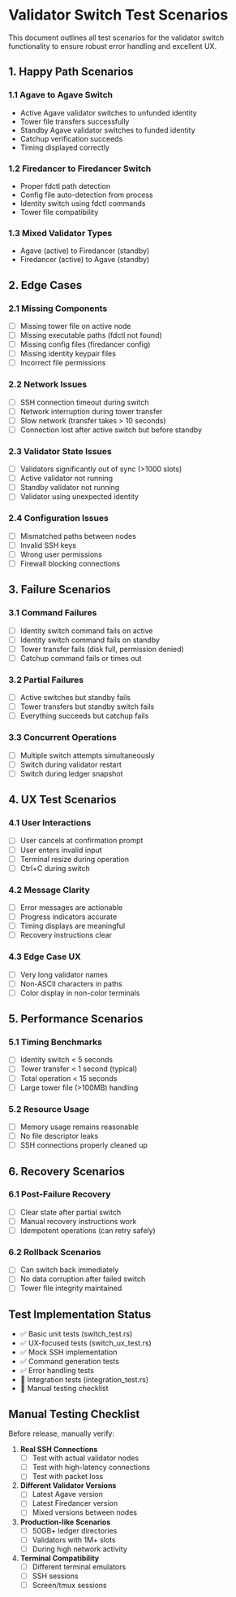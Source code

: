 # Validator Switch Test Scenarios

This document outlines all test scenarios for the validator switch functionality to ensure robust error handling and excellent UX.

## 1. Happy Path Scenarios

### 1.1 Agave to Agave Switch
- Active Agave validator switches to unfunded identity
- Tower file transfers successfully
- Standby Agave validator switches to funded identity
- Catchup verification succeeds
- Timing displayed correctly

### 1.2 Firedancer to Firedancer Switch
- Proper fdctl path detection
- Config file auto-detection from process
- Identity switch using fdctl commands
- Tower file compatibility

### 1.3 Mixed Validator Types
- Agave (active) to Firedancer (standby)
- Firedancer (active) to Agave (standby)

## 2. Edge Cases

### 2.1 Missing Components
- [ ] Missing tower file on active node
- [ ] Missing executable paths (fdctl not found)
- [ ] Missing config files (firedancer config)
- [ ] Missing identity keypair files
- [ ] Incorrect file permissions

### 2.2 Network Issues
- [ ] SSH connection timeout during switch
- [ ] Network interruption during tower transfer
- [ ] Slow network (transfer takes > 10 seconds)
- [ ] Connection lost after active switch but before standby

### 2.3 Validator State Issues
- [ ] Validators significantly out of sync (>1000 slots)
- [ ] Active validator not running
- [ ] Standby validator not running
- [ ] Validator using unexpected identity

### 2.4 Configuration Issues
- [ ] Mismatched paths between nodes
- [ ] Invalid SSH keys
- [ ] Wrong user permissions
- [ ] Firewall blocking connections

## 3. Failure Scenarios

### 3.1 Command Failures
- [ ] Identity switch command fails on active
- [ ] Identity switch command fails on standby
- [ ] Tower transfer fails (disk full, permission denied)
- [ ] Catchup command fails or times out

### 3.2 Partial Failures
- [ ] Active switches but standby fails
- [ ] Tower transfers but standby switch fails
- [ ] Everything succeeds but catchup fails

### 3.3 Concurrent Operations
- [ ] Multiple switch attempts simultaneously
- [ ] Switch during validator restart
- [ ] Switch during ledger snapshot

## 4. UX Test Scenarios

### 4.1 User Interactions
- [ ] User cancels at confirmation prompt
- [ ] User enters invalid input
- [ ] Terminal resize during operation
- [ ] Ctrl+C during switch

### 4.2 Message Clarity
- [ ] Error messages are actionable
- [ ] Progress indicators accurate
- [ ] Timing displays are meaningful
- [ ] Recovery instructions clear

### 4.3 Edge Case UX
- [ ] Very long validator names
- [ ] Non-ASCII characters in paths
- [ ] Color display in non-color terminals

## 5. Performance Scenarios

### 5.1 Timing Benchmarks
- [ ] Identity switch < 5 seconds
- [ ] Tower transfer < 1 second (typical)
- [ ] Total operation < 15 seconds
- [ ] Large tower file (>100MB) handling

### 5.2 Resource Usage
- [ ] Memory usage remains reasonable
- [ ] No file descriptor leaks
- [ ] SSH connections properly cleaned up

## 6. Recovery Scenarios

### 6.1 Post-Failure Recovery
- [ ] Clear state after partial switch
- [ ] Manual recovery instructions work
- [ ] Idempotent operations (can retry safely)

### 6.2 Rollback Scenarios
- [ ] Can switch back immediately
- [ ] No data corruption after failed switch
- [ ] Tower file integrity maintained

## Test Implementation Status

- ✅ Basic unit tests (switch_test.rs)
- ✅ UX-focused tests (switch_ux_test.rs)
- ✅ Mock SSH implementation
- ✅ Command generation tests
- ✅ Error handling tests
- 🔄 Integration tests (integration_test.rs)
- 📝 Manual testing checklist

## Manual Testing Checklist

Before release, manually verify:

1. **Real SSH Connections**
   - [ ] Test with actual validator nodes
   - [ ] Test with high-latency connections
   - [ ] Test with packet loss

2. **Different Validator Versions**
   - [ ] Latest Agave version
   - [ ] Latest Firedancer version
   - [ ] Mixed versions between nodes

3. **Production-like Scenarios**
   - [ ] 50GB+ ledger directories
   - [ ] Validators with 1M+ slots
   - [ ] During high network activity

4. **Terminal Compatibility**
   - [ ] Different terminal emulators
   - [ ] SSH sessions
   - [ ] Screen/tmux sessions